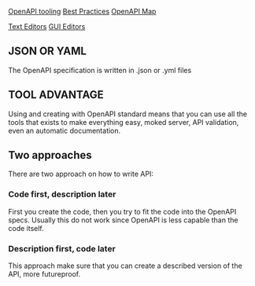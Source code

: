 [OpenAPI tooling](https://tools.openapis.org/)
[Best Practices](https://learn.openapis.org/best-practices)
[OpenAPI Map](https://openapi-map.apihandyman.io/)

[Text Editors](https://tools.openapis.org/categories/text-editors)
[GUI Editors](https://tools.openapis.org/categories/gui-editors)

## JSON OR YAML
The OpenAPI specification is written in .json or .yml files

## TOOL ADVANTAGE
Using and creating with OpenAPI standard means that you can use all the tools that exists to make everything easy, moked server, API validation, even an automatic documentation.
## Two approaches
There are two approach on how to write API:

### Code first, description later
First you create the code, then you try to fit the code into the OpenAPI specs. Usually this do not work since OpenAPI is less capable than the code itself.

### Description first, code later
This approach make sure that you can create a described version of the API, more futureproof.


